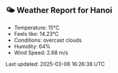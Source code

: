 <!-- WEATHER-START -->
## 🌤 Weather Report for Hanoi

- Temperature: 15°C
- Feels like: 14.23°C
- Conditions: overcast clouds
- Humidity: 64%
- Wind Speed: 2.68 m/s

Last updated: 2025-03-06 16:26:38 UTC
<!-- WEATHER-END -->
